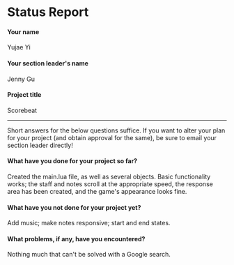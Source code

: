 # Status Report

#### Your name

Yujae Yi

#### Your section leader's name

Jenny Gu

#### Project title

Scorebeat

***

Short answers for the below questions suffice. If you want to alter your plan for your project (and obtain approval for the same), be sure to email your section leader directly!

#### What have you done for your project so far?

Created the main.lua file, as well as several objects. Basic functionality works; the staff and notes scroll at the appropriate speed, the response area has been created, and the game's
appearance looks fine.

#### What have you not done for your project yet?

Add music; make notes responsive; start and end states.

#### What problems, if any, have you encountered?

Nothing much that can't be solved with a Google search.
